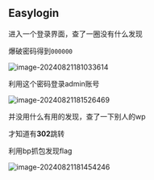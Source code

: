 ## Easylogin

进入一个登录界面，查了一圈没有什么发现

爆破密码得到`000000`

![image-20240821181033614](https://gitee.com/bx33661/image/raw/master/path/image-20240821181033614.png)

利用这个密码登录admin账号

![image-20240821181526469](https://gitee.com/bx33661/image/raw/master/path/image-20240821181526469.png)

并没用什么有用的发现，查了一下别人的wp

才知道有**302**跳转

利用bp抓包发现flag

![image-20240821181454246](https://gitee.com/bx33661/image/raw/master/path/image-20240821181454246.png)